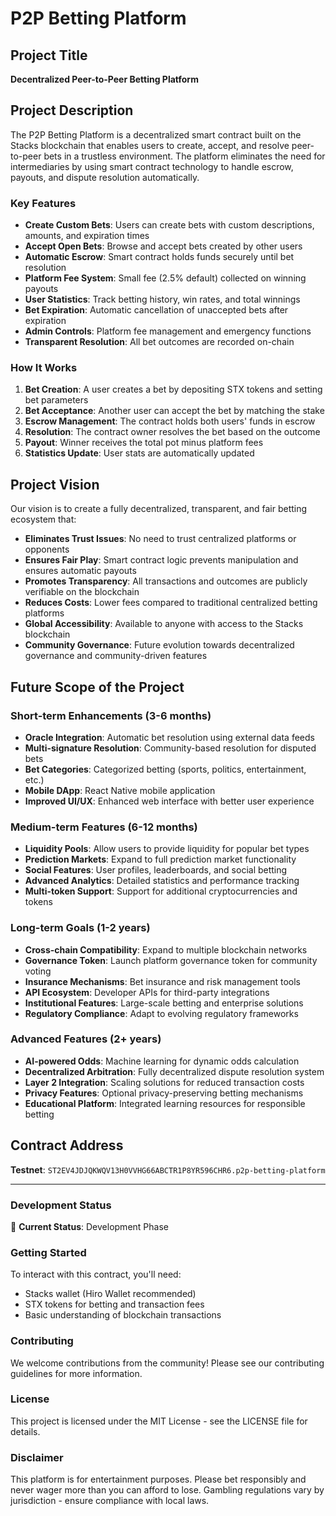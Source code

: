 # P2P Betting Platform

## Project Title
**Decentralized Peer-to-Peer Betting Platform**

## Project Description

The P2P Betting Platform is a decentralized smart contract built on the Stacks blockchain that enables users to create, accept, and resolve peer-to-peer bets in a trustless environment. The platform eliminates the need for intermediaries by using smart contract technology to handle escrow, payouts, and dispute resolution automatically.

### Key Features

- **Create Custom Bets**: Users can create bets with custom descriptions, amounts, and expiration times
- **Accept Open Bets**: Browse and accept bets created by other users
- **Automatic Escrow**: Smart contract holds funds securely until bet resolution
- **Platform Fee System**: Small fee (2.5% default) collected on winning payouts
- **User Statistics**: Track betting history, win rates, and total winnings
- **Bet Expiration**: Automatic cancellation of unaccepted bets after expiration
- **Admin Controls**: Platform fee management and emergency functions
- **Transparent Resolution**: All bet outcomes are recorded on-chain

### How It Works

1. **Bet Creation**: A user creates a bet by depositing STX tokens and setting bet parameters
2. **Bet Acceptance**: Another user can accept the bet by matching the stake
3. **Escrow Management**: The contract holds both users' funds in escrow
4. **Resolution**: The contract owner resolves the bet based on the outcome
5. **Payout**: Winner receives the total pot minus platform fees
6. **Statistics Update**: User stats are automatically updated

## Project Vision

Our vision is to create a fully decentralized, transparent, and fair betting ecosystem that:

- **Eliminates Trust Issues**: No need to trust centralized platforms or opponents
- **Ensures Fair Play**: Smart contract logic prevents manipulation and ensures automatic payouts
- **Promotes Transparency**: All transactions and outcomes are publicly verifiable on the blockchain
- **Reduces Costs**: Lower fees compared to traditional centralized betting platforms
- **Global Accessibility**: Available to anyone with access to the Stacks blockchain
- **Community Governance**: Future evolution towards decentralized governance and community-driven features

## Future Scope of the Project

### Short-term Enhancements (3-6 months)
- **Oracle Integration**: Automatic bet resolution using external data feeds
- **Multi-signature Resolution**: Community-based resolution for disputed bets
- **Bet Categories**: Categorized betting (sports, politics, entertainment, etc.)
- **Mobile DApp**: React Native mobile application
- **Improved UI/UX**: Enhanced web interface with better user experience

### Medium-term Features (6-12 months)
- **Liquidity Pools**: Allow users to provide liquidity for popular bet types
- **Prediction Markets**: Expand to full prediction market functionality
- **Social Features**: User profiles, leaderboards, and social betting
- **Advanced Analytics**: Detailed statistics and performance tracking
- **Multi-token Support**: Support for additional cryptocurrencies and tokens

### Long-term Goals (1-2 years)
- **Cross-chain Compatibility**: Expand to multiple blockchain networks
- **Governance Token**: Launch platform governance token for community voting
- **Insurance Mechanisms**: Bet insurance and risk management tools
- **API Ecosystem**: Developer APIs for third-party integrations
- **Institutional Features**: Large-scale betting and enterprise solutions
- **Regulatory Compliance**: Adapt to evolving regulatory frameworks

### Advanced Features (2+ years)
- **AI-powered Odds**: Machine learning for dynamic odds calculation
- **Decentralized Arbitration**: Fully decentralized dispute resolution system
- **Layer 2 Integration**: Scaling solutions for reduced transaction costs
- **Privacy Features**: Optional privacy-preserving betting mechanisms
- **Educational Platform**: Integrated learning resources for responsible betting

## Contract Address

**Testnet**: `ST2EV4JDJQKWQV13H0VVHG66ABCTR1P8YR596CHR6.p2p-betting-platform`

---

### Development Status
🚧 **Current Status**: Development Phase

### Getting Started
To interact with this contract, you'll need:
- Stacks wallet (Hiro Wallet recommended)
- STX tokens for betting and transaction fees
- Basic understanding of blockchain transactions

### Contributing
We welcome contributions from the community! Please see our contributing guidelines for more information.

### License
This project is licensed under the MIT License - see the LICENSE file for details.

### Disclaimer
This platform is for entertainment purposes. Please bet responsibly and never wager more than you can afford to lose. Gambling regulations vary by jurisdiction - ensure compliance with local laws.
